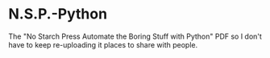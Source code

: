 # N.S.P.-Python
The "No Starch Press Automate the Boring Stuff with Python" PDF so I don't have to keep re-uploading it places to share with people.
